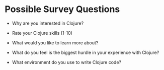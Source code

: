# Possible Survey Questions

* Why are you interested in Clojure?

* Rate your Clojure skills (1-10)

* What would you like to learn more about?

* What do you feel is the biggest hurdle in your experience with Clojure?

* What environment do you use to write Clojure code?